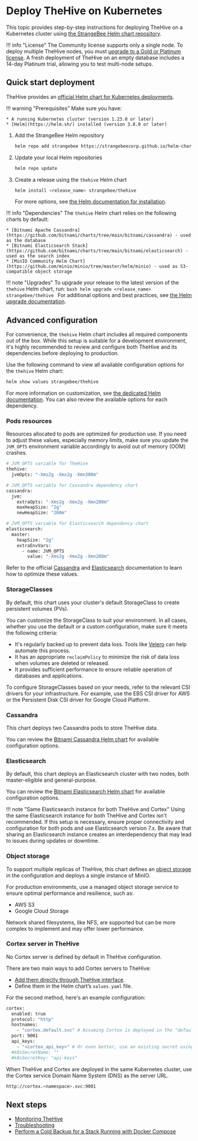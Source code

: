 # Deploy TheHive on Kubernetes

This topic provides step-by-step instructions for deploying TheHive on a Kubernetes cluster using [the StrangeBee Helm chart repository](https://github.com/StrangeBeeCorp/helm-charts).

!!! info "License"
    The Community license supports only a single node. To deploy multiple TheHive nodes, you must [upgrade to a Gold or Platinum license](../installation/licenses/license.md). A fresh deployment of TheHive on an empty database includes a 14-day Platinum trial, allowing you to test multi-node setups.

## Quick start deployment

TheHive provides an [official Helm chart for Kubernetes deployments](https://github.com/StrangeBeeCorp/helm-charts/tree/main/thehive-charts/thehive).

!!! warning "Prerequisites"
    Make sure you have:

    * A running Kubernetes cluster (version 1.23.0 or later)
    * [Helm](https://helm.sh/) installed (version 3.8.0 or later)

1. Add the StrangeBee Helm repository

    ```bash
    helm repo add strangebee https://strangebeecorp.github.io/helm-charts
    ```

2. Update your local Helm repositories

    ```bash
    helm repo update
    ```

3. Create a release using the `thehive` Helm chart

    ```bash
    helm install <release_name> strangebee/thehive
    ```

    For more options, see [the Helm documentation for installation](https://helm.sh/docs/helm/helm_install/).

!!! info "Dependencies"
    The `thehive` Helm chart relies on the following charts by default:

    * [Bitnami Apache Cassandra](https://github.com/bitnami/charts/tree/main/bitnami/cassandra) - used as the database
    * [Bitnami Elasticsearch Stack](https://github.com/bitnami/charts/tree/main/bitnami/elasticsearch) - used as the search index
    * [MinIO Community Helm Chart](https://github.com/minio/minio/tree/master/helm/minio) - used as S3-compatible object storage

!!! note "Upgrades"
    To upgrade your release to the latest version of the `thehive` Helm chart, run:
    ```bash
    helm upgrade <release_name> strangebee/thehive
    ```
    For additional options and best practices, see [the Helm upgrade documentation](https://helm.sh/docs/helm/helm_upgrade/).

## Advanced configuration

For convenience, the `thehive` Helm chart includes all required components out of the box. While this setup is suitable for a development environment, it's highly recommended to review and configure both TheHive and its dependencies before deploying to production.

Use the following command to view all available configuration options for the `thehive` Helm chart:

```bash
helm show values strangebee/thehive
```

For more information on customization, see [the dedicated Helm documentation](https://helm.sh/docs/intro/using_helm/#customizing-the-chart-before-installing). You can also review the available options for each dependency.

### Pods resources

Resources allocated to pods are optimized for production use. If you need to adjust these values, especially memory limits, make sure you update the `JVM_OPTS` environment variable accordingly to avoid out of memory (OOM) crashes.

```bash
# JVM_OPTS variable for TheHive
thehive:
  jvmOpts: "-Xms2g -Xmx2g -Xmn300m"

# JVM_OPTS variable for Cassandra dependency chart
cassandra:
  jvm:
    extraOpts: "-Xms2g -Xmx2g -Xmn200m"
    maxHeapSize: "2g"
    newHeapSize: "200m"

# JVM_OPTS variable for Elasticsearch dependency chart
elasticsearch:
  master:
    heapSize: "2g"
    extraEnvVars:
      - name: JVM_OPTS
        value: "-Xms2g -Xmx2g -Xmn200m"
```

Refer to the official [Cassandra](https://cassandra.apache.org/doc/latest/cassandra/getting-started/production.html) and [Elasticsearch](https://www.elastic.co/docs/deploy-manage/production-guidance/elasticsearch-in-production-environments) documentation to learn how to optimize these values.

### StorageClasses

By default, this chart uses your cluster's default StorageClass to create persistent volumes (PVs).

You can customize the StorageClass to suit your environment. In all cases, whether you use the default or a custom configuration, make sure it meets the following criteria:

* It's regularly backed up to prevent data loss. Tools like [Velero](https://velero.io/) can help automate this process.
* It has an appropriate `reclaimPolicy` to minimize the risk of data loss when volumes are deleted or released.
* It provides sufficient performance to ensure reliable operation of databases and applications.

To configure StorageClasses based on your needs, refer to the relevant CSI drivers for your infrastructure. For example, use the EBS CSI driver for AWS or the Persistent Disk CSI driver for Google Cloud Platform.

### Cassandra

This chart deploys two Cassandra pods to store TheHive data.

You can review the [Bitnami Cassandra Helm chart](https://github.com/bitnami/charts/tree/main/bitnami/cassandra) for available configuration options.

### Elasticsearch

By default, this chart deploys an Elasticsearch cluster with two nodes, both master-eligible and general-purpose.

You can review the [Bitnami Elasticsearch Helm chart](https://github.com/bitnami/charts/tree/main/bitnami/elasticsearch) for available configuration options.

!!! note "Same Elasticsearch instance for both TheHive and Cortex"
    Using the same Elasticsearch instance for both TheHive and Cortex isn't recommended. If this setup is necessary, ensure proper connectivity and configuration for both pods and use Elasticsearch version 7.x. Be aware that sharing an Elasticsearch instance creates an interdependency that may lead to issues during updates or downtime.

### Object storage

To support multiple replicas of TheHive, this chart defines an [object storage](../configuration/file-storage.md) in the configuration and deploys a single instance of MinIO.

For production environments, use a managed object storage service to ensure optimal performance and resilience, such as:

* AWS S3
* Google Cloud Storage

Network shared filesystems, like NFS, are supported but can be more complex to implement and may offer lower performance.

### Cortex server in TheHive

No Cortex server is defined by default in TheHive configuration.

There are two main ways to add Cortex servers to TheHive:

* [Add them directly through TheHive interface](../administration/cortex/add-a-cortex-server.md).
* Define them in the Helm chart’s `values.yaml` file.

For the second method, here's an example configuration:

```bash
cortex:
  enabled: true
  protocol: "http"
  hostnames:
    - "cortex.default.svc" # Assuming Cortex is deployed in the "default" namespace
  port: 9001
  api_keys:
    - "<cortex_api_key>" # Or even better, use an existing secret using the parameters below
  #k8sSecretName: ""
  #k8sSecretKey: "api-keys"
```

When TheHive and Cortex are deployed in the same Kubernetes cluster, use the Cortex service Domain Name System (DNS) as the server URL.

```bash
http://cortex.<namespace>.svc:9001
```

<h2>Next steps</h2>

* [Monitoring TheHive](../operations/monitoring.md)
* [Troubleshooting](../operations/troubleshooting.md)
* [Perform a Cold Backup for a Stack Running with Docker Compose](../operations/backup-restore/backup/docker-compose.md)